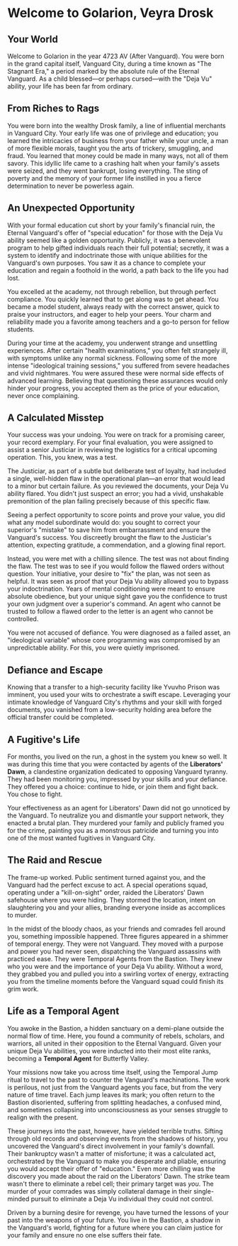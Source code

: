 # Welcome to Golarion, Veyra Drosk

## Your World

Welcome to Golarion in the year 4723 AV (After Vanguard). You were born in the grand capital itself, Vanguard City, during a time known as "The Stagnant Era," a period marked by the absolute rule of the Eternal Vanguard. As a child blessed—or perhaps cursed—with the "Deja Vu" ability, your life has been far from ordinary.

## From Riches to Rags

You were born into the wealthy Drosk family, a line of influential merchants in Vanguard City. Your early life was one of privilege and education; you learned the intricacies of business from your father while your uncle, a man of more flexible morals, taught you the arts of trickery, smuggling, and fraud. You learned that money could be made in many ways, not all of them savory. This idyllic life came to a crashing halt when your family's assets were seized, and they went bankrupt, losing everything. The sting of poverty and the memory of your former life instilled in you a fierce determination to never be powerless again.

## An Unexpected Opportunity

With your formal education cut short by your family's financial ruin, the Eternal Vanguard's offer of "special education" for those with the Deja Vu ability seemed like a golden opportunity. Publicly, it was a benevolent program to help gifted individuals reach their full potential; secretly, it was a system to identify and indoctrinate those with unique abilities for the Vanguard's own purposes. You saw it as a chance to complete your education and regain a foothold in the world, a path back to the life you had lost.

You excelled at the academy, not through rebellion, but through perfect compliance. You quickly learned that to get along was to get ahead. You became a model student, always ready with the correct answer, quick to praise your instructors, and eager to help your peers. Your charm and reliability made you a favorite among teachers and a go-to person for fellow students.

During your time at the academy, you underwent strange and unsettling experiences. After certain "health examinations," you often felt strangely ill, with symptoms unlike any normal sickness. Following some of the more intense "ideological training sessions," you suffered from severe headaches and vivid nightmares. You were assured these were normal side effects of advanced learning. Believing that questioning these assurances would only hinder your progress, you accepted them as the price of your education, never once complaining.

## A Calculated Misstep

Your success was your undoing. You were on track for a promising career, your record exemplary. For your final evaluation, you were assigned to assist a senior Justiciar in reviewing the logistics for a critical upcoming operation. This, you knew, was a test.

The Justiciar, as part of a subtle but deliberate test of loyalty, had included a single, well-hidden flaw in the operational plan—an error that would lead to a minor but certain failure. As you reviewed the documents, your Deja Vu ability flared. You didn't just suspect an error; you had a vivid, unshakable premonition of the plan failing precisely because of this specific flaw.

Seeing a perfect opportunity to score points and prove your value, you did what any model subordinate would do: you sought to correct your superior's "mistake" to save him from embarrassment and ensure the Vanguard's success. You discreetly brought the flaw to the Justiciar's attention, expecting gratitude, a commendation, and a glowing final report.

Instead, you were met with a chilling silence. The test was not about finding the flaw. The test was to see if you would follow the flawed orders without question. Your initiative, your desire to "fix" the plan, was not seen as helpful. It was seen as proof that your Deja Vu ability allowed you to bypass your indoctrination. Years of mental conditioning were meant to ensure absolute obedience, but your unique sight gave you the confidence to trust your own judgment over a superior's command. An agent who cannot be trusted to follow a flawed order to the letter is an agent who cannot be controlled.

You were not accused of defiance. You were diagnosed as a failed asset, an "ideological variable" whose core programming was compromised by an unpredictable ability. For this, you were quietly imprisoned.

## Defiance and Escape

Knowing that a transfer to a high-security facility like Yvuvho Prison was imminent, you used your wits to orchestrate a swift escape. Leveraging your intimate knowledge of Vanguard City's rhythms and your skill with forged documents, you vanished from a low-security holding area before the official transfer could be completed.

## A Fugitive's Life

For months, you lived on the run, a ghost in the system you knew so well. It was during this time that you were contacted by agents of the **Liberators' Dawn**, a clandestine organization dedicated to opposing Vanguard tyranny. They had been monitoring you, impressed by your skills and your defiance. They offered you a choice: continue to hide, or join them and fight back. You chose to fight.

Your effectiveness as an agent for Liberators' Dawn did not go unnoticed by the Vanguard. To neutralize you and dismantle your support network, they enacted a brutal plan. They murdered your family and publicly framed you for the crime, painting you as a monstrous patricide and turning you into one of the most wanted fugitives in Vanguard City.

## The Raid and Rescue

The frame-up worked. Public sentiment turned against you, and the Vanguard had the perfect excuse to act. A special operations squad, operating under a "kill-on-sight" order, raided the Liberators' Dawn safehouse where you were hiding. They stormed the location, intent on slaughtering you and your allies, branding everyone inside as accomplices to murder.

In the midst of the bloody chaos, as your friends and comrades fell around you, something impossible happened. Three figures appeared in a shimmer of temporal energy. They were not Vanguard. They moved with a purpose and power you had never seen, dispatching the Vanguard assassins with practiced ease. They were Temporal Agents from the Bastion. They knew who you were and the importance of your Deja Vu ability. Without a word, they grabbed you and pulled you into a swirling vortex of energy, extracting you from the timeline moments before the Vanguard squad could finish its grim work.

## Life as a Temporal Agent

You awoke in the Bastion, a hidden sanctuary on a demi-plane outside the normal flow of time. Here, you found a community of rebels, scholars, and warriors, all united in their opposition to the Eternal Vanguard. Given your unique Deja Vu abilities, you were inducted into their most elite ranks, becoming a **Temporal Agent** for Butterfly Valley.

Your missions now take you across time itself, using the Temporal Jump ritual to travel to the past to counter the Vanguard's machinations. The work is perilous, not just from the Vanguard agents you face, but from the very nature of time travel. Each jump leaves its mark; you often return to the Bastion disoriented, suffering from splitting headaches, a confused mind, and sometimes collapsing into unconsciousness as your senses struggle to realign with the present.

These journeys into the past, however, have yielded terrible truths. Sifting through old records and observing events from the shadows of history, you uncovered the Vanguard's direct involvement in your family's downfall. Their bankruptcy wasn't a matter of misfortune; it was a calculated act, orchestrated by the Vanguard to make you desperate and pliable, ensuring you would accept their offer of "education." Even more chilling was the discovery you made about the raid on the Liberators' Dawn. The strike team wasn't there to eliminate a rebel cell; their primary target was *you*. The murder of your comrades was simply collateral damage in their single-minded pursuit to eliminate a Deja Vu individual they could not control.

Driven by a burning desire for revenge, you have turned the lessons of your past into the weapons of your future. You live in the Bastion, a shadow in the Vanguard's world, fighting for a future where you can claim justice for your family and ensure no one else suffers their fate.